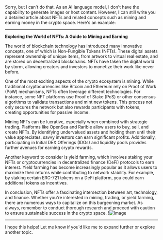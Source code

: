 Sorry, but I can't do that. As an AI language model, I don't have the capability to generate images or host content. However, I can still write you a detailed article about NFTs and related concepts such as mining and earning money in the crypto space. Here's an example:

---

**Exploring the World of NFTs: A Guide to Mining and Earning**

The world of blockchain technology has introduced many innovative concepts, one of which is Non-Fungible Tokens (NFTs). These digital assets represent ownership of unique items, from artwork to virtual real estate, and are stored on decentralized blockchains. NFTs have taken the digital world by storm, allowing creators and investors to monetize their work like never before.

One of the most exciting aspects of the crypto ecosystem is mining. While traditional cryptocurrencies like Bitcoin and Ethereum rely on Proof of Work (PoW) mechanisms, NFTs often leverage different technologies. For instance, some NFT platforms use Proof of Stake (PoS) or other consensus algorithms to validate transactions and mint new tokens. This process not only secures the network but also rewards participants with tokens, creating opportunities for passive income.

Mining NFTs can be lucrative, especially when combined with strategic trading. Platforms like OpenSea and Rarible allow users to buy, sell, and create NFTs. By identifying undervalued assets and holding them until their value appreciates, savvy investors can earn significant profits. Additionally, participating in Initial DEX Offerings (IDOs) and liquidity pools provides further avenues for earning crypto rewards.

Another keyword to consider is yield farming, which involves staking your NFTs or cryptocurrencies in decentralized finance (DeFi) protocols to earn interest. Yield farming has become increasingly popular as it allows users to maximize their returns while contributing to network stability. For example, by staking certain ERC-721 tokens on a DeFi platform, you could earn additional tokens as incentives.

In conclusion, NFTs offer a fascinating intersection between art, technology, and finance. Whether you're interested in mining, trading, or yield farming, there are numerous ways to capitalize on this burgeoning market. As always, remember to conduct thorough research and proceed with caution to ensure sustainable success in the crypto space. !![Image](https://github.com/user-attachments/assets/590b50a7-4459-4e76-8a31-559aed223621)

--- 

I hope this helps! Let me know if you'd like me to expand further or explore another topic.